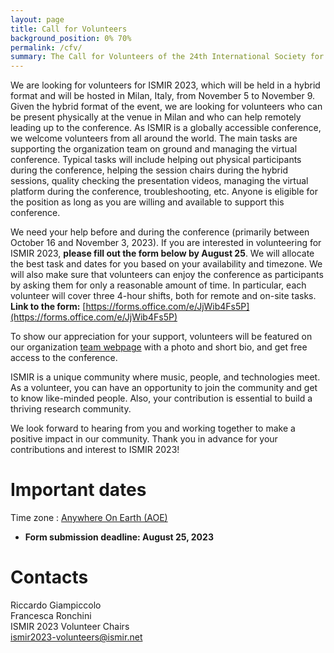 ```yaml
---
layout: page
title: Call for Volunteers
background_position: 0% 70%
permalink: /cfv/
summary: The Call for Volunteers of the 24th International Society for Music Information Retrieval Conference
---
```


We are looking for volunteers for ISMIR 2023, which will be held in a hybrid format and will be hosted in Milan, Italy, from November 5 to November 9. Given the hybrid format of the event, we are looking for volunteers who can be present physically at the venue in Milan and who can help remotely leading up to the conference. As ISMIR is a globally accessible conference, we welcome volunteers from all around the world. The main tasks are supporting the organization team on ground and managing the virtual conference. Typical tasks will include helping out physical participants during the conference, helping the session chairs during the hybrid sessions, quality checking the presentation videos, managing the virtual platform during the conference, troubleshooting, etc. Anyone is eligible for the position as long as you are willing and available to support this conference.

We need your help before and during the conference (primarily between October 16 and November 3, 2023). If you are interested in volunteering for ISMIR 2023, **please fill out the form below by August 25**. We will allocate the best task and dates for you based on your availability and timezone. We will also make sure that volunteers can enjoy the conference as participants by asking them for only a reasonable amount of time. In particular, each volunteer will cover three 4-hour shifts, both for remote and on-site tasks.
**Link to the form:** [https://forms.office.com/e/JjWib4Fs5P](https://forms.office.com/e/JjWib4Fs5P)

To show our appreciation for your support, volunteers will be featured on our organization [team webpage](https://ismir2023.ismir.net/team) with a photo and short bio, and get free access to the conference.

ISMIR is a unique community where music, people, and technologies meet. As a volunteer, you can have an opportunity to join the community and get to know like-minded people. Also, your contribution is essential to build a thriving research community.

We look forward to hearing from you and working together to make a positive impact in our community. Thank you in advance for your contributions and interest to ISMIR 2023!

# Important dates

Time zone : [Anywhere On Earth (AOE)](https://www.timeanddate.com/time/zones/aoe)
- **Form submission deadline: August 25, 2023**

# Contacts

Riccardo Giampiccolo\
Francesca Ronchini\
ISMIR 2023 Volunteer Chairs\
[ismir2023-volunteers@ismir.net](ismir2023-volunteers@ismir.net)
